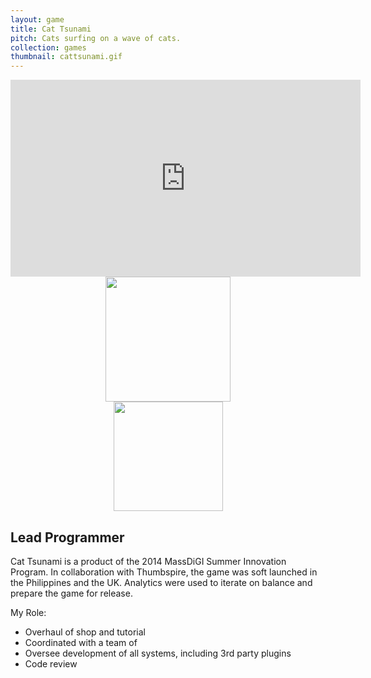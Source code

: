 ```yaml
---
layout: game
title: Cat Tsunami
pitch: Cats surfing on a wave of cats.
collection: games
thumbnail: cattsunami.gif
---
```


<div markdown="0">
  <div style="text-align: center;">
    <iframe width="560" height="315" src="https://www.youtube.com/embed/GlweifiUrE0" frameborder="0" allowfullscreen></iframe>
    <div class="storebutton">
      <a href="https://play.google.com/store/apps/details?id=com.thumbspire.cattsunami&hl=en">
	<image src="/assets/images/googleplay-badge.png" style="width:200px"/>
      </a>
    </div>
    <div class="storebutton">
      <a href="https://itunes.apple.com/us/app/cat-tsunami/id922532883?mt=8">
	<image src="/assets/images/ios-badge.svg" style="width:175px"/>
      </a>
    </div>
  </div>
</div>

## Lead Programmer

Cat Tsunami is a product of the 2014 MassDiGI Summer Innovation Program. In collaboration with Thumbspire, the game was soft launched in the Philippines and the UK. Analytics were used to iterate on balance and prepare the game for release.

My Role:
- Overhaul of shop and tutorial
- Coordinated with a team of 
- Oversee development of all systems, including 3rd party plugins
- Code review
